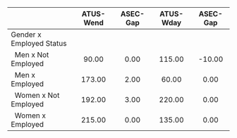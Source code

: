 
|                      |    ATUS-Wend |     ASEC-Gap |    ATUS-Wday |     ASEC-Gap |
| -------------------- | :----------: | :----------: | :----------: | :----------: |
| Gender x Employed Status |              |              |              |              |
| &nbsp;&nbsp;Men x Not Employed |        90.00 |         0.00 |       115.00 |       -10.00 |
| &nbsp;&nbsp;Men x Employed |       173.00 |         2.00 |        60.00 |         0.00 |
| &nbsp;&nbsp;Women x Not Employed |       192.00 |         3.00 |       220.00 |         0.00 |
| &nbsp;&nbsp;Women x Employed |       215.00 |         0.00 |       135.00 |         0.00 |

